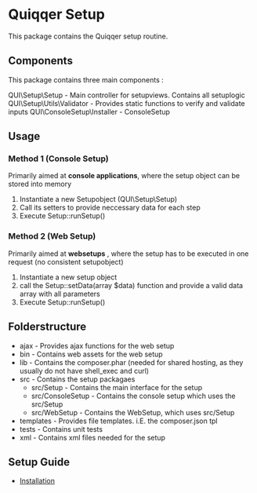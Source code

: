 # Quiqqer Setup

This package contains the Quiqqer setup routine.

## Components

This package contains three main components :

QUI\Setup\Setup              - Main controller for setupviews. Contains all setuplogic  
QUI\Setup\Utils\Validator    - Provides static functions to verify and validate inputs
QUI\ConsoleSetup\Installer   - ConsoleSetup


## Usage

### Method 1 (Console Setup)

Primarily aimed at __console applications__, where the setup object can be stored into memory
1) Instantiate a new Setupobject (QUI\Setup\Setup)
2) Call its setters to provide neccessary data for each step
3) Execute Setup::runSetup()



### Method 2 (Web Setup)

Primarily aimed at __websetups__ , where the setup has to be executed in one request  (no consistent setupobject)
1) Instantiate a new setup object
2) call the Setup::setData(array $data) function and provide a valid data array with all parameters
3) Execute Setup::runSetup()


## Folderstructure

- ajax - Provides ajax functions for the web setup
- bin - Contains web assets for the web setup 
- lib - Contains the composer.phar (needed for shared hosting, as they usually do not have shell_exec and curl)  
- src - Contains the setup packagaes  
   - src/Setup - Contains the main interface for the setup  
   - src/ConsoleSetup - Contains the console setup which uses the src/Setup  
   - src/WebSetup - Contains the WebSetup, which uses src/Setup  
- templates - Provides file templates. i.E. the composer.json tpl
- tests - Contains unit tests
- xml - Contains xml files needed for the setup

## Setup Guide
- [Installation](https://dev.quiqqer.com/quiqqer/quiqqer/wikis/setup/installation)